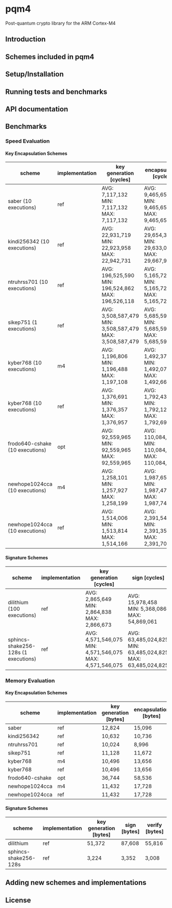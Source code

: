# pqm4
Post-quantum crypto library for the ARM Cortex-M4

## Introduction

## Schemes included in pqm4

## Setup/Installation

## Running tests and benchmarks

## API documentation

## Benchmarks

### Speed Evaluation
#### Key Encapsulation Schemes
| scheme | implementation | key generation [cycles] | encapsulation [cycles] | decapsulation [cycles] |
| ------ | -------------- | ----------------------- | ---------------------- | -----------------------|
| saber (10 executions) | ref | AVG: 7,117,132 <br /> MIN: 7,117,132 <br /> MAX: 7,117,132 |  AVG: 9,465,651 <br /> MIN: 9,465,651 <br /> MAX: 9,465,651 | AVG: 12,297,269 <br /> MIN: 12,297,269 <br /> MAX: 12,297,269 |
| kindi256342 (10 executions) | ref | AVG: 22,931,719 <br /> MIN: 22,923,958 <br /> MAX: 22,942,731 |  AVG: 29,654,372 <br /> MIN: 29,633,060 <br /> MAX: 29,667,925 | AVG: 37,818,490 <br /> MIN: 37,794,037 <br /> MAX: 37,832,571 |
| ntruhrss701 (10 executions) | ref | AVG: 196,525,590 <br /> MIN: 196,524,862 <br /> MAX: 196,526,118 |  AVG: 5,165,720 <br /> MIN: 5,165,720 <br /> MAX: 5,165,721 | AVG: 15,069,184 <br /> MIN: 15,069,181 <br /> MAX: 15,069,186 |
| sikep751 (1 executions) | ref | AVG: 3,508,587,479 <br /> MIN: 3,508,587,479 <br /> MAX: 3,508,587,479 |  AVG: 5,685,595,692 <br /> MIN: 5,685,595,692 <br /> MAX: 5,685,595,692 | AVG: 6,109,767,719 <br /> MIN: 6,109,767,719 <br /> MAX: 6,109,767,719 |
| kyber768 (10 executions) | m4 | AVG: 1,196,806 <br /> MIN: 1,196,488 <br /> MAX: 1,197,108 |  AVG: 1,492,378 <br /> MIN: 1,492,076 <br /> MAX: 1,492,665 | AVG: 1,519,696 <br /> MIN: 1,519,394 <br /> MAX: 1,519,983 |
| kyber768 (10 executions) | ref | AVG: 1,376,691 <br /> MIN: 1,376,357 <br /> MAX: 1,376,957 |  AVG: 1,792,437 <br /> MIN: 1,792,120 <br /> MAX: 1,792,690 | AVG: 1,943,727 <br /> MIN: 1,943,410 <br /> MAX: 1,943,980 |
| frodo640-cshake (10 executions) | opt | AVG: 92,559,965 <br /> MIN: 92,559,965 <br /> MAX: 92,559,965 |  AVG: 110,084,381 <br /> MIN: 110,084,381 <br /> MAX: 110,084,381 | AVG: 110,550,496 <br /> MIN: 110,550,496 <br /> MAX: 110,550,496 |
| newhope1024cca (10 executions) | m4 | AVG: 1,258,101 <br /> MIN: 1,257,927 <br /> MAX: 1,258,199 |  AVG: 1,987,650 <br /> MIN: 1,987,475 <br /> MAX: 1,987,748 | AVG: 1,994,661 <br /> MIN: 1,994,486 <br /> MAX: 1,994,759 |
| newhope1024cca (10 executions) | ref | AVG: 1,514,006 <br /> MIN: 1,513,814 <br /> MAX: 1,514,166 |  AVG: 2,391,543 <br /> MIN: 2,391,352 <br /> MAX: 2,391,703 | AVG: 2,534,217 <br /> MIN: 2,534,025 <br /> MAX: 2,534,378 |
#### Signature Schemes
| scheme | implementation | key generation [cycles] | sign [cycles] | verify [cycles] |
| ------ | -------------- | ----------------------- | ------------- | ----------------|
| dilithium (100 executions) | ref | AVG: 2,865,649 <br /> MIN: 2,864,838 <br /> MAX: 2,866,673 |  AVG: 15,978,458 <br /> MIN: 5,368,086 <br /> MAX: 54,869,061 | AVG: 3,206,216 <br /> MIN: 3,205,732 <br /> MAX: 3,206,654 |
| sphincs-shake256-128s (1 executions) | ref | AVG: 4,571,546,075 <br /> MIN: 4,571,546,075 <br /> MAX: 4,571,546,075 |  AVG: 63,485,024,825 <br /> MIN: 63,485,024,825 <br /> MAX: 63,485,024,825 | AVG: 77,975,424 <br /> MIN: 77,975,424 <br /> MAX: 77,975,424 |

### Memory Evaluation
#### Key Encapsulation Schemes
| scheme | implementation | key generation [bytes] | encapsulation [bytes] | decapsulation [bytes] |
| ------ | -------------- | ----------------------- | ---------------------- | -----------------------|
| saber | ref | 12,824 |  15,096 | 16,192 |
| kindi256342 | ref | 10,632 |  10,736 | 16,912 |
| ntruhrss701 | ref | 10,024 |  8,996 | 10,244 |
| sikep751 | ref | 11,128 |  11,672 | 12,224 |
| kyber768 | m4 | 10,496 |  13,656 | 14,816 |
| kyber768 | ref | 10,496 |  13,656 | 14,816 |
| frodo640-cshake | opt | 36,744 |  58,536 | 68,888 |
| newhope1024cca | m4 | 11,432 |  17,728 | 19,928 |
| newhope1024cca | ref | 11,432 |  17,728 | 19,928 |
#### Signature Schemes
| scheme | implementation | key generation [bytes] | sign [bytes] | verify [bytes] |
| ------ | -------------- | ----------------------- | ------------- | ----------------|
| dilithium | ref | 51,372 |  87,608 | 55,816 |
| sphincs-shake256-128s | ref | 3,224 |  3,352 | 3,008 |


## Adding new schemes and implementations

## License